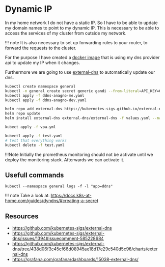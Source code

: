# Dynamic IP

In my home network I do not have a static IP. So I have to be able to update my domain names to point
to my dynamic IP. This is necessary to be able to access the services of my cluster from outside my network.

!!! note
    It is also necessary to set up forwarding rules to your router, to forward the requests to the cluster.


For the purpose I have created a [docker image](https://github.com/anagno/gandi-ddns) that is using my dns provider
api to update my IP when it changes.

Furthermore we are going to use [external-dns](https://github.com/kubernetes-sigs/external-dns) to automatically update our dns.


``` bash
kubectl create namespace general
kubectl -n general create secret generic gandi --from-literal=API_KEY=GANDITOKEN
kubectl apply -f ddns-anagno-me.yaml
kubectl apply -f ddns-anagno-dev.yaml

helm repo add external-dns https://kubernetes-sigs.github.io/external-dns/ 
helm repo update
helm install external-dns external-dns/external-dns -f values.yaml --namespace general --version 1.18.0

kubect apply -f vpa.yml

kubectl apply -f test.yaml
# test that everything works
kubectl delete -f test.yaml
```

!!!Note
    Initially the prometheus monitoring should not be activate until we deploy the 
    monitoring stack. Afterwards we can activate it.

## Usefull commands
```
kubectl --namespace general logs -f -l "app=ddns"
```
!!! note
    Take a look at: https://docs.k8s-at-home.com/guides/dyndns/#creating-a-secret


## Resources

* https://github.com/kubernetes-sigs/external-dns
* https://github.com/kubernetes-sigs/external-dns/issues/1394#issuecomment-585228684
* https://github.com/kubernetes-sigs/external-dns/tree/438d06f3c45cf66d08945ae18d17e29c540d5c96/charts/external-dns
* https://grafana.com/grafana/dashboards/15038-external-dns/